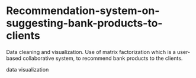 # Recommendation-system-on-suggesting-bank-products-to-clients
Data cleaning and visualization. Use of  matrix factorization which is a user-based collaborative system, to recommend bank products to the clients.  

data visualization
